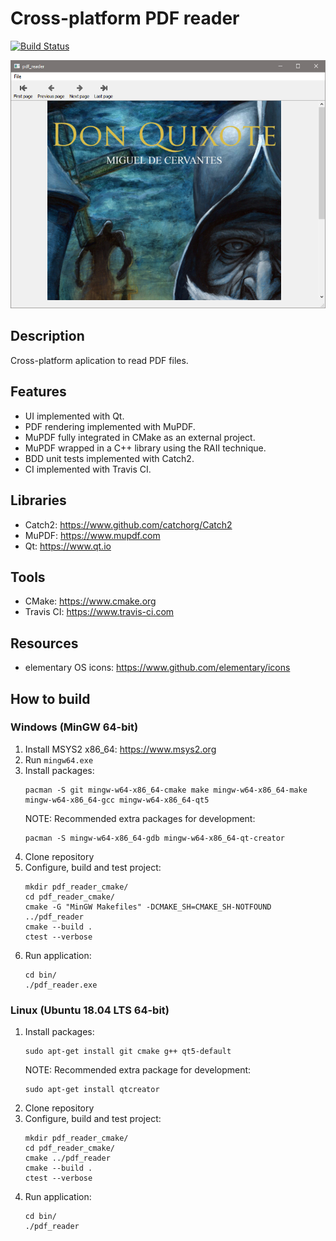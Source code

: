 # Cross-platform PDF reader
[![Build Status](https://travis-ci.com/antonioborondo/pdf_reader.svg?branch=master)](https://travis-ci.com/antonioborondo/pdf_reader)

![Screenshot](screenshot.png?raw=true)

## Description
Cross-platform aplication to read PDF files.

## Features
- UI implemented with Qt.
- PDF rendering implemented with MuPDF.
- MuPDF fully integrated in CMake as an external project.
- MuPDF wrapped in a C++ library using the RAII technique.
- BDD unit tests implemented with Catch2.
- CI implemented with Travis CI.

## Libraries
- Catch2: https://www.github.com/catchorg/Catch2
- MuPDF: https://www.mupdf.com
- Qt: https://www.qt.io

## Tools
- CMake: https://www.cmake.org
- Travis CI: https://www.travis-ci.com

## Resources
- elementary OS icons: https://www.github.com/elementary/icons

## How to build
### Windows (MinGW 64-bit)
1. Install MSYS2 x86_64: https://www.msys2.org
1. Run `mingw64.exe`
1. Install packages:
    ```
    pacman -S git mingw-w64-x86_64-cmake make mingw-w64-x86_64-make mingw-w64-x86_64-gcc mingw-w64-x86_64-qt5
    ```
    NOTE: Recommended extra packages for development:
    ```
    pacman -S mingw-w64-x86_64-gdb mingw-w64-x86_64-qt-creator
    ```
1. Clone repository
1. Configure, build and test project:
    ```
    mkdir pdf_reader_cmake/
    cd pdf_reader_cmake/
    cmake -G "MinGW Makefiles" -DCMAKE_SH=CMAKE_SH-NOTFOUND ../pdf_reader
    cmake --build .
    ctest --verbose
    ```
1. Run application:
    ```
    cd bin/
    ./pdf_reader.exe
    ```

### Linux (Ubuntu 18.04 LTS 64-bit)
1. Install packages:
    ```
    sudo apt-get install git cmake g++ qt5-default
    ```
    NOTE: Recommended extra package for development:
    ```
    sudo apt-get install qtcreator
    ```
1. Clone repository
1. Configure, build and test project:
    ```
    mkdir pdf_reader_cmake/
    cd pdf_reader_cmake/
    cmake ../pdf_reader
    cmake --build .
    ctest --verbose
    ```
1. Run application:
    ```
    cd bin/
    ./pdf_reader
    ```
